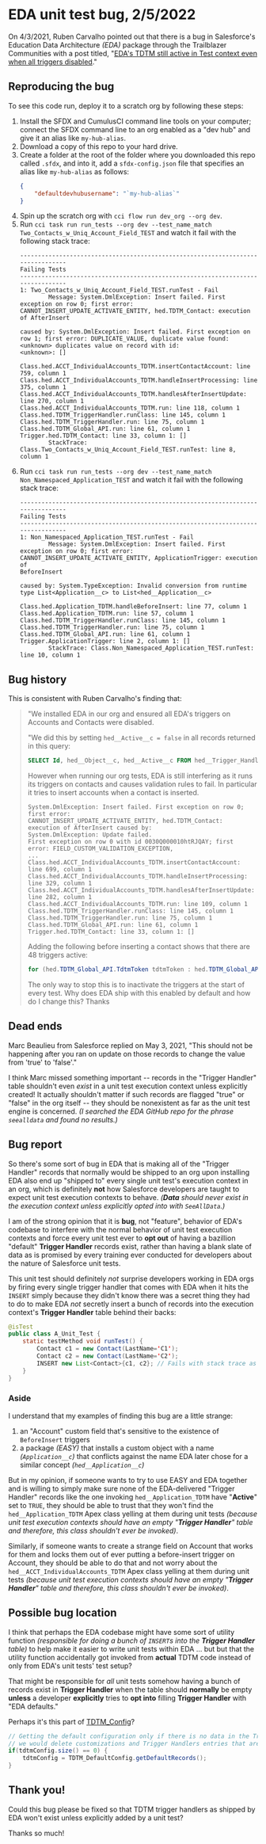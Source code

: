 # EDA unit test bug, 2/5/2022

On 4/3/2021, Ruben Carvalho pointed out that there is a bug in Salesforce's Education Data Architecture _(EDA)_ package through the Trailblazer Communities with a post titled, "[EDA's TDTM still active in Test context even when all triggers disabled](https://trailhead.salesforce.com/en/trailblazer-community/feed/0D54S00000BuHE1SAN)."

## Reproducing the bug

To see this code run, deploy it to a scratch org by following these steps:

1. Install the SFDX and CumulusCI command line tools on your computer; connect the SFDX command line to an org enabled as a "dev hub" and give it an alias like `my-hub-alias`.
2. Download a copy of this repo to your hard drive.
3. Create a folder at the root of the folder where you downloaded this repo called `.sfdx`, and into it, add a `sfdx-config.json` file that specifies an alias like `my-hub-alias` as follows:
    ```json
    {
        "defaultdevhubusername": "`my-hub-alias`"
    }
    ```
4. Spin up the scratch org with `cci flow run dev_org --org dev`.
5. Run `cci task run run_tests --org dev --test_name_match Two_Contacts_w_Uniq_Account_Field_TEST` and watch it fail with the following stack trace:
    ```
    --------------------------------------------------------------------------------
    Failing Tests
    --------------------------------------------------------------------------------
    1: Two_Contacts_w_Uniq_Account_Field_TEST.runTest - Fail
            Message: System.DmlException: Insert failed. First exception on row 0; first error: CANNOT_INSERT_UPDATE_ACTIVATE_ENTITY, hed.TDTM_Contact: execution of AfterInsert  

    caused by: System.DmlException: Insert failed. First exception on row 1; first error: DUPLICATE_VALUE, duplicate value found: <unknown> duplicates value on record with id:   
    <unknown>: []

    Class.hed.ACCT_IndividualAccounts_TDTM.insertContactAccount: line 759, column 1
    Class.hed.ACCT_IndividualAccounts_TDTM.handleInsertProcessing: line 375, column 1
    Class.hed.ACCT_IndividualAccounts_TDTM.handlesAfterInsertUpdate: line 270, column 1
    Class.hed.ACCT_IndividualAccounts_TDTM.run: line 118, column 1
    Class.hed.TDTM_TriggerHandler.runClass: line 145, column 1
    Class.hed.TDTM_TriggerHandler.run: line 75, column 1
    Class.hed.TDTM_Global_API.run: line 61, column 1
    Trigger.hed.TDTM_Contact: line 33, column 1: []
            StackTrace: Class.Two_Contacts_w_Uniq_Account_Field_TEST.runTest: line 8, column 1
    ```
6. Run `cci task run run_tests --org dev --test_name_match Non_Namespaced_Application_TEST` and watch it fail with the following stack trace:
    ```
    --------------------------------------------------------------------------------
    Failing Tests
    --------------------------------------------------------------------------------
    1: Non_Namespaced_Application_TEST.runTest - Fail
            Message: System.DmlException: Insert failed. First exception on row 0; first error: CANNOT_INSERT_UPDATE_ACTIVATE_ENTITY, ApplicationTrigger: execution of
    BeforeInsert

    caused by: System.TypeException: Invalid conversion from runtime type List<Application__c> to List<hed__Application__c>

    Class.hed.Application_TDTM.handleBeforeInsert: line 77, column 1
    Class.hed.Application_TDTM.run: line 57, column 1
    Class.hed.TDTM_TriggerHandler.runClass: line 145, column 1
    Class.hed.TDTM_TriggerHandler.run: line 75, column 1
    Class.hed.TDTM_Global_API.run: line 61, column 1
    Trigger.ApplicationTrigger: line 2, column 1: []
            StackTrace: Class.Non_Namespaced_Application_TEST.runTest: line 10, column 1
    ```

## Bug history

This is consistent with Ruben Carvalho's finding that:

> "We installed EDA in our org and ensured all EDA's triggers on Accounts and Contacts were disabled.
> 
> "We did this by setting `hed__Active__c = false` in all records returned in this query:
> 
> ```sql
> SELECT Id, hed__Object__c, hed__Active__c FROM hed__Trigger_Handler__c WHERE hed__Object__c IN ('Account', 'Contact')
> ```
> 
> However when running our org tests, EDA is still interfering as it runs its triggers on contacts and causes validation rules to fail.  In particular it tries to insert accounts when a contact is inserted.
> 
> ```
> System.DmlException: Insert failed. First exception on row 0; first error:
> CANNOT_INSERT_UPDATE_ACTIVATE_ENTITY, hed.TDTM_Contact: execution of AfterInsert caused by: 
> System.DmlException: Update failed. 
> First exception on row 0 with id 0030Q000010htRJQAY; first error: FIELD_CUSTOM_VALIDATION_EXCEPTION, 
> ...
> Class.hed.ACCT_IndividualAccounts_TDTM.insertContactAccount: line 699, column 1 
> Class.hed.ACCT_IndividualAccounts_TDTM.handleInsertProcessing: line 329, column 1 
> Class.hed.ACCT_IndividualAccounts_TDTM.handlesAfterInsertUpdate: line 282, column 1 
> Class.hed.ACCT_IndividualAccounts_TDTM.run: line 109, column 1 
> Class.hed.TDTM_TriggerHandler.runClass: line 145, column 1 
> Class.hed.TDTM_TriggerHandler.run: line 75, column 1 
> Class.hed.TDTM_Global_API.run: line 61, column 1 Trigger.hed.TDTM_Contact: line 33, column 1: [] 
> ```
> 
> Adding the following before inserting a contact shows that there are 48 triggers active: 
> 
> ```java
> for (hed.TDTM_Global_API.TdtmToken tdtmToken : hed.TDTM_Global_API.getTdtmConfig()) { System.debug('trigger: ' + tdtmToken); } 
> ```
> 
> The only way to stop this is to inactivate the triggers at the start of every test.
> Why does EDA ship with this enabled by default and how do I change this? Thanks

## Dead ends

Marc Beaulieu from Salesforce replied on May 3, 2021, "This should not be happening after you ran on update on those records to change the value from 'true' to 'false'."

I think Marc missed something important -- records in the "Trigger Handler" table shouldn't even _exist_ in a unit test execution context unless explicitly created!  It actually shouldn't matter if such records are flagged "true" or "false" in the org itself -- they should be nonexistent as far as the unit test engine is concerned.  _(I searched the EDA GitHub repo for the phrase `seealldata` and found no results.)_

## Bug report

So there's some sort of bug in EDA that is making all of the "Trigger Handler" records that normally would be shipped to an org upon installing EDA also end up "shipped to" every single unit test's execution context in an org, which is definitely **not** how Salesforce developers are taught to expect unit test execution contexts to behave.  _(**Data** should never exist in the execution context unless explicitly opted into with `SeeAllData`.)_

I am of the strong opinion that it is **bug**, not "feature", behavior of EDA's codebase to interfere with the normal behavior of unit test execution contexts and force every unit test ever to **opt out** of having a bazillion "default" **Trigger Handler** records exist, rather than having a blank slate of data as is promised by every training ever conducted for developers about the nature of Salesforce unit tests.

This unit test should definitely _not_ surprise developers working in EDA orgs by firing every single trigger handler that comes with EDA when it hits the `INSERT` simply because they didn't know there was a secret thing they had to do to make EDA _not_ secretly insert a bunch of records into the execution context's **Trigger Handler** table behind their backs:

```java
@isTest
public class A_Unit_Test {
    static testMethod void runTest() {
        Contact c1 = new Contact(LastName='C1');
        Contact c2 = new Contact(LastName='C2');
        INSERT new List<Contact>{c1, c2}; // Fails with stack trace as follows:
    }
}
```

### Aside

I understand that my examples of finding this bug are a little strange:
1. an "Account" custom field that's sensitive to the existence of `BeforeInsert` triggers
2. a package _(EASY)_ that installs a custom object with a name _(`Application__c`)_ that conflicts against the name EDA later chose for a similar concept _(`hed__Application__c`)_

But in my opinion, if someone wants to try to use EASY and EDA together and is willing to simply make sure none of the EDA-delivered "Trigger Handler" records like the one invoking `hed__Application_TDTM` have "**Active**" set to `TRUE`, they should be able to trust that they won't find the `hed__Application_TDTM` Apex class yelling at them during unit tests _(because unit test execution contexts should have an empty "**Trigger Handler**" table and therefore, this class shouldn't ever be invoked)_.

Similarly, if someone wants to create a strange field on Account that works for them and locks them out of ever putting a before-insert trigger on Account, they should be able to do that and not worry about the `hed__ACCT_IndividualAccounts_TDTM` Apex class yelling at them during unit tests _(because unit test execution contexts should have an empty "**Trigger Handler**" table and therefore, this class shouldn't ever be invoked)_.

## Possible bug location

I think that perhaps the EDA codebase might have some sort of utility function _(responsible for doing a bunch of `INSERT`s into the **Trigger Handler** table)_ to help make it easier to write unit tests within EDA ... but but that the utility function accidentally got invoked from **actual** TDTM code instead of only from EDA's unit tests' test setup?

That might be responsible for _all_ unit tests somehow having a bunch of records exist in **Trigger Handler** when the table should **normally** be empty **unless** a developer **explicitly** tries to **opt into** filling **Trigger Handler** with "EDA defaults."

Perhaps it's this part of [TDTM_Config](https://github.com/SalesforceFoundation/EDA/blob/main/force-app/main/tdtm/classes/TDTM_Config.cls)?

```java
// Getting the default configuration only if there is no data in the Trigger Handler object. Otherwise
// we would delete customizations and Trigger Handlers entries that aren't in the default configuration.
if(tdtmConfig.size() == 0) {
    tdtmConfig = TDTM_DefaultConfig.getDefaultRecords();
}
```

## Thank you!

Could this bug please be fixed so that TDTM trigger handlers as shipped by EDA won't exist unless explicitly added by a unit test?

Thanks so much!